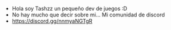 - Hola soy Tashzz un pequeño dev de juegos :D
- No hay mucho que decir sobre mi... Mi comunidad de discord
- https://discord.gg/nnmyaNGTgR
